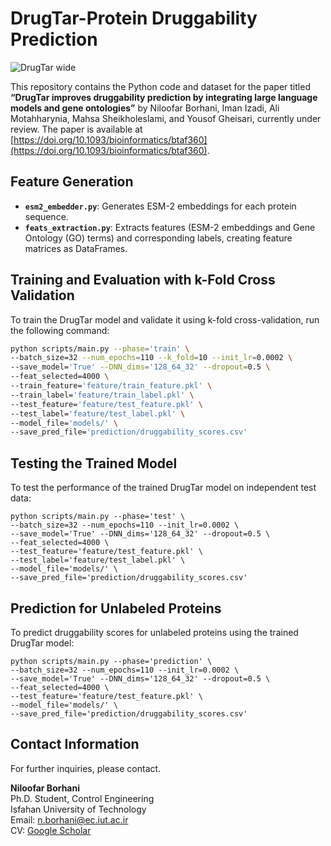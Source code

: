 # DrugTar-Protein Druggability Prediction
![DrugTar wide](https://github.com/user-attachments/assets/919309a3-2664-408a-9c95-10c1ce74b650)


This repository contains the Python code and dataset for the paper titled **“DrugTar improves druggability prediction by integrating large language models and gene ontologies”** by Niloofar Borhani, Iman Izadi, Ali Motahharynia, Mahsa Sheikholeslami, and Yousof Gheisari, currently under review.
The paper is available at [https://doi.org/10.1093/bioinformatics/btaf360](https://doi.org/10.1093/bioinformatics/btaf360).

## Feature Generation
- **`esm2_embedder.py`**: Generates ESM-2 embeddings for each protein sequence.
- **`feats_extraction.py`**: Extracts features (ESM-2 embeddings and Gene Ontology (GO) terms) and corresponding labels, creating feature matrices as DataFrames.

## Training and Evaluation with k-Fold Cross Validation
To train the DrugTar model and validate it using k-fold cross-validation, run the following command:

```bash
python scripts/main.py --phase='train' \
--batch_size=32 --num_epochs=110 --k_fold=10 --init_lr=0.0002 \
--save_model='True' --DNN_dims='128_64_32' --dropout=0.5 \
--feat_selected=4000 \
--train_feature='feature/train_feature.pkl' \
--train_label='feature/train_label.pkl' \
--test_feature='feature/test_feature.pkl' \
--test_label='feature/test_label.pkl' \
--model_file='models/' \
--save_pred_file='prediction/druggability_scores.csv'
```



## Testing the Trained Model
To test the performance of the trained DrugTar model on independent test data:
```
python scripts/main.py --phase='test' \
--batch_size=32 --num_epochs=110 --init_lr=0.0002 \
--save_model='True' --DNN_dims='128_64_32' --dropout=0.5 \
--feat_selected=4000 \
--test_feature='feature/test_feature.pkl' \
--test_label='feature/test_label.pkl' \
--model_file='models/' \
--save_pred_file='prediction/druggability_scores.csv'
```

## Prediction for Unlabeled Proteins
To predict druggability scores for unlabeled proteins using the trained DrugTar model:
```
python scripts/main.py --phase='prediction' \
--batch_size=32 --num_epochs=110 --init_lr=0.0002 \
--save_model='True' --DNN_dims='128_64_32' --dropout=0.5 \
--feat_selected=4000 \
--test_feature='feature/test_feature.pkl' \
--model_file='models/' \
--save_pred_file='prediction/druggability_scores.csv'
```

## Contact Information
For further inquiries, please contact.

**Niloofar Borhani**  
Ph.D. Student, Control Engineering  
Isfahan University of Technology  
Email: [n.borhani@ec.iut.ac.ir](mailto:n.borhani@ec.iut.ac.ir)  
CV: [Google Scholar](https://scholar.google.com/citations?user=SSD_k8MAAAAJ&hl=en)
